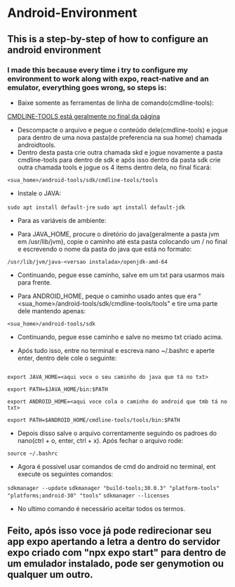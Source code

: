 # Android-Environment

## This is a step-by-step of how to configure an android environment

### I made this because every time i try to configure my environment to work along with expo, react-native and an emulator, everything goes wrong, so steps is:

* Baixe somente as ferramentas de linha de comando(cmdline-tools):

[CMDLINE-TOOLS está geralmente no final da página](https://developer.android.com/studio?hl=pt-br)

* Descompacte o arquivo e pegue o conteúdo dele(cmdline-tools) e jogue para dentro de uma nova pasta(de preferencia na sua home) chamada androidtools.
* Dentro desta pasta crie outra chamada skd e jogue novamente a pasta cmdline-tools para dentro de sdk e após isso dentro da pasta sdk crie outra chamada tools e jogue os 4 items dentro dela, no final ficará:

```<sua_home>/android-tools/sdk/cmdline-tools/tools```

* Instale o JAVA:

```sudo apt install default-jre```
```sudo apt install default-jdk```

* Para as variáveis de ambiente:

* Para JAVA_HOME, procure o diretório do java(geralmente a pasta jvm em /usr/lib/jvm), copie o caminho até esta pasta colocando um / no final e escrevendo o nome da pasta do java que está no formato:

```/usr/lib/jvm/java-<versao instalada>/openjdk-amd-64```

* Continuando, pegue esse caminho, salve em um txt para usarmos mais para frente.

* Para ANDROID_HOME, peque o caminho usado antes que era "<sua_home>/android-tools/sdk/cmdline-tools/tools" e tire uma parte dele mantendo apenas:

```<sua_home>/android-tools/sdk```

* Continuando, pegue esse caminho e salve no mesmo txt criado acima.

* Após tudo isso, entre no terminal e escreva nano ~/.bashrc e aperte enter, dentro dele cole o seguinte:

```

export JAVA_HOME=<aqui voce o seu caminho do java que tá no txt>

export PATH=$JAVA_HOME/bin:$PATH

export ANDROID_HOME=<aqui voce cola o caminho do android que tmb tá no txt>

export PATH=$ANDROID_HOME/cmdline-tools/tools/bin:$PATH

```

* Depois disso salve o arquivo correntamente seguindo os padroes do nano(ctrl + o, enter, ctrl + x). Após fechar o arquivo rode:

```source ~/.bashrc```

* Agora é possivel usar comandos de cmd do android no terminal, ent execute os seguintes comandos:

```sdkmanager --update```
```sdkmanager "build-tools;30.0.3" "platform-tools" "platforms;android-30" "tools"```
```sdkmanager --licenses```

* No ultimo comando é necessário aceitar todos os termos.

## Feito, após isso voce já pode redirecionar seu app expo apertando a letra a dentro do servidor expo criado com "npx expo start" para dentro de um emulador instalado, pode ser genymotion ou qualquer um outro.

